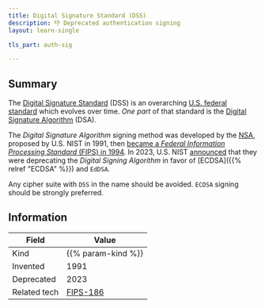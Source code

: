 ```yaml
---
title: Digital Signature Standard (DSS)
description: 👎 Deprecated authentication signing
layout: learn-single

tls_part: auth-sig

---
```


## Summary

The [Digital Signature Standard][DSS] (DSS) is an overarching [U.S. federal standard][FIPS-186] which evolves over time. _One part_ of that standard is the [Digital Signature Algorithm][DSA] (DSA).

The _Digital Signature Algorithm_ signing method was developed by the [NSA], proposed by U.S. NIST in 1991, then [became a _Federal Information Processing Standard_ (FIPS) in 1994][FIPS-186]. In 2023, U.S. NIST [announced] that they were deprecating the _Digital Signing Algorithm_ in favor of [ECDSA]({{% relref "ECDSA" %}}) and `EdDSA`.

Any cipher suite with `DSS` in the name should be avoided. `ECDSA` signing should be strongly preferred.

## Information

| Field        | Value              |
|--------------|--------------------|
| Kind         | {{% param-kind %}} |
| Invented     | 1991               |
| Deprecated   | 2023               |
| Related tech | [FIPS-186]         |

[announced]: https://www.nist.gov/news-events/news/2023/02/nist-revises-digital-signature-standard-dss-and-publishes-guideline
[DSA]: https://en.wikipedia.org/wiki/Digital_Signature_Algorithm
[DSS]: https://en.wikipedia.org/wiki/Digital_Signature_Standard
[FIPS-186]: https://csrc.nist.gov/pubs/fips/186-5/final
[NSA]: https://en.wikipedia.org/wiki/National_Security_Agency
